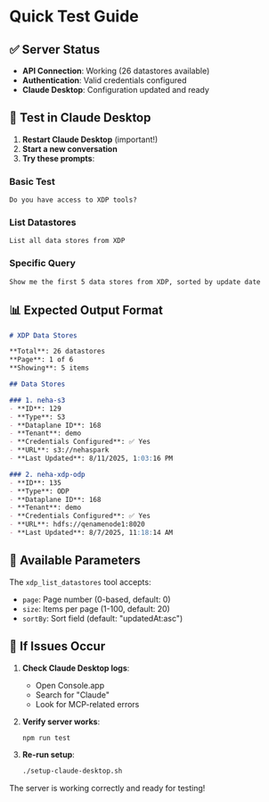 # Quick Test Guide

## ✅ Server Status
- **API Connection**: Working (26 datastores available)
- **Authentication**: Valid credentials configured
- **Claude Desktop**: Configuration updated and ready

## 🚀 Test in Claude Desktop

1. **Restart Claude Desktop** (important!)
2. **Start a new conversation**
3. **Try these prompts**:

### Basic Test
```
Do you have access to XDP tools?
```

### List Datastores
```
List all data stores from XDP
```

### Specific Query
```
Show me the first 5 data stores from XDP, sorted by update date
```

## 📊 Expected Output Format

```markdown
# XDP Data Stores

**Total**: 26 datastores
**Page**: 1 of 6
**Showing**: 5 items

## Data Stores

### 1. neha-s3
- **ID**: 129
- **Type**: S3
- **Dataplane ID**: 168
- **Tenant**: demo
- **Credentials Configured**: ✅ Yes
- **URL**: s3://nehaspark
- **Last Updated**: 8/11/2025, 1:03:16 PM

### 2. neha-xdp-odp
- **ID**: 135
- **Type**: ODP
- **Dataplane ID**: 168
- **Tenant**: demo
- **Credentials Configured**: ✅ Yes
- **URL**: hdfs://qenamenode1:8020
- **Last Updated**: 8/7/2025, 11:18:14 AM
```

## 🔧 Available Parameters

The `xdp_list_datastores` tool accepts:
- `page`: Page number (0-based, default: 0)
- `size`: Items per page (1-100, default: 20)  
- `sortBy`: Sort field (default: "updatedAt:asc")

## 🚨 If Issues Occur

1. **Check Claude Desktop logs**:
   - Open Console.app
   - Search for "Claude"
   - Look for MCP-related errors

2. **Verify server works**:
   ```bash
   npm run test
   ```

3. **Re-run setup**:
   ```bash
   ./setup-claude-desktop.sh
   ```

The server is working correctly and ready for testing!